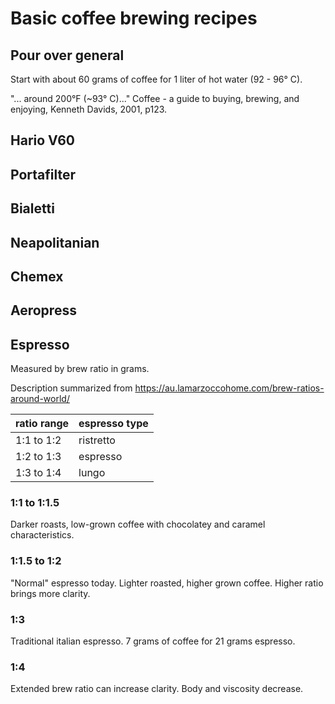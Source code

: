 # Basic coffee brewing recipes

## Pour over general

Start with about 60 grams of coffee for 1 liter of hot water (92 - 96° C).

"... around 200°F (~93° C)..." Coffee - a guide to buying, brewing, and enjoying, Kenneth Davids, 2001, p123.


## Hario V60

## Portafilter

## Bialetti

## Neapolitanian

## Chemex

## Aeropress

## Espresso

Measured by brew ratio in grams.

Description summarized from https://au.lamarzoccohome.com/brew-ratios-around-world/

| ratio range | espresso type |
|-------------|---------------|
| 1:1 to 1:2  | ristretto     |
| 1:2 to 1:3  | espresso      |
| 1:3 to 1:4  | lungo         |

### 1:1 to 1:1.5 

Darker roasts, low-grown coffee with chocolatey and caramel characteristics.

### 1:1.5 to 1:2 

"Normal" espresso today.
Lighter roasted, higher grown coffee.
Higher ratio brings more clarity.

### 1:3

Traditional italian espresso. 7 grams of coffee for 21 grams espresso.

### 1:4

Extended brew ratio can increase clarity. Body and viscosity decrease.
